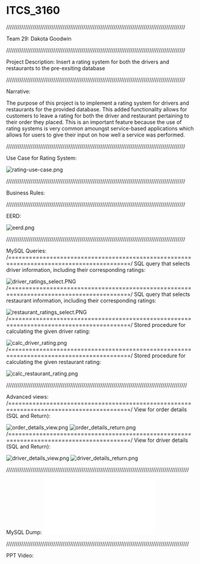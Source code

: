 # ITCS_3160

///////////////////////////////////////////////////////////////////////////////////////////////

Team 29:
Dakota Goodwin
  
///////////////////////////////////////////////////////////////////////////////////////////////
  
Project Description:
Insert a rating system for both the drivers and restaurants to the pre-exsiting database

///////////////////////////////////////////////////////////////////////////////////////////////

Narrative:

The purpose of this project is to implement a rating system for drivers and restaurants for the provided database. This added functionality allows for customers to leave a rating for both the driver and restaurant pertaining to their order they placed. This is an important feature because the use of rating systems is very common amoungst service-based applications which allows for users to give their input on how well a service was performed.

///////////////////////////////////////////////////////////////////////////////////////////////

Use Case for Rating System:

![rating-use-case.png](https://raw.githubusercontent.com/dgoodw11/ITCS_3160-052/main/images/rating-use-case.png)

///////////////////////////////////////////////////////////////////////////////////////////////

Business Rules:

///////////////////////////////////////////////////////////////////////////////////////////////

EERD: 

![eerd.png](https://raw.githubusercontent.com/dgoodw11/ITCS_3160-052/main/images/eerd.png)

///////////////////////////////////////////////////////////////////////////////////////////////

MySQL Queries:
/=========================================================================================/
SQL query that selects driver information, including their corresponding ratings:

![driver_ratings_select.PNG](https://raw.githubusercontent.com/dgoodw11/ITCS_3160-052/main/images/driver_ratings_select.PNG)
/=========================================================================================/
SQL query that selects restaurant information, including their corresponding ratings:

![restaurant_ratings_select.PNG](https://raw.githubusercontent.com/dgoodw11/ITCS_3160-052/main/images/restaurant_ratings_select.PNG)
/=========================================================================================/
Stored procedure for calculating the given driver rating:

![calc_driver_rating.png](https://raw.githubusercontent.com/dgoodw11/ITCS_3160-052/main/images/calc_driver_rating.png)
/=========================================================================================/
Stored procedure for calculating the given restaurant rating:

![calc_restaurant_rating.png](https://raw.githubusercontent.com/dgoodw11/ITCS_3160-052/main/images/calc_restaurant_rating.png)

////////////////////////////////////////////////////////////////////////////////////////////////

Advanced views:
/=========================================================================================/
View for order details (SQL and Return):

![order_details_view.png](https://raw.githubusercontent.com/dgoodw11/ITCS_3160-052/main/images/order_details_view.png)
![order_details_return.png](https://raw.githubusercontent.com/dgoodw11/ITCS_3160-052/main/images/order_details_return.png)
/=========================================================================================/
View for driver details (SQL and Return):

![driver_details_view.png](https://raw.githubusercontent.com/dgoodw11/ITCS_3160-052/main/images/driver_details_view.png)
![driver_details_return.png](https://raw.githubusercontent.com/dgoodw11/ITCS_3160-052/main/images/driver_details_return.png)

/////////////////////////////////////////////////////////////////////////////////////////////////

MySQL Dump:
![sql_dump.sql](sql/sql_dump.sql)

/////////////////////////////////////////////////////////////////////////////////////////////////

PPT Video:
